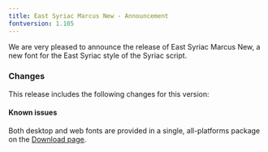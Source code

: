 ```yaml
---
title: East Syriac Marcus New - Announcement
fontversion: 1.105
---
```


We are very pleased to announce the release of East Syriac Marcus New, a new font for the East Syriac style of the Syriac script.

### Changes

This release includes the following changes for this version:



#### Known issues

Both desktop and web fonts are provided in a single, all-platforms package on the [Download page](https://software.sil.org/scheherazade/download).

